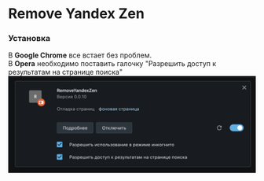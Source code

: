 # Remove Yandex Zen

### Установка

В **Google Chrome** все встает без проблем. \
В **Opera** необходимо поставить галочку "Разрешить доступ к результатам на странице поиска"
![Скриншот](./assets/opera.png)